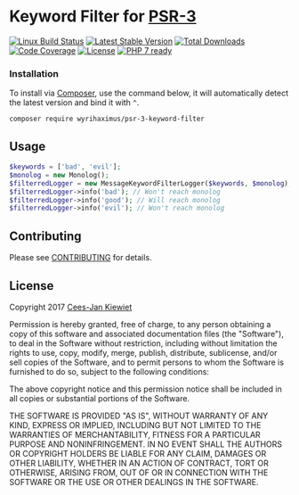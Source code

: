 # Keyword Filter for [PSR-3](http://www.php-fig.org/psr/psr-3/)

[![Linux Build Status](https://travis-ci.org/WyriHaximus/php-psr-3-keyword-filter.png)](https://travis-ci.org/WyriHaximus/php-psr-3-keyword-filter)
[![Latest Stable Version](https://poser.pugx.org/WyriHaximus/psr-3-keyword-filter/v/stable.png)](https://packagist.org/packages/WyriHaximus/psr-3-keyword-filter)
[![Total Downloads](https://poser.pugx.org/WyriHaximus/psr-3-keyword-filter/downloads.png)](https://packagist.org/packages/WyriHaximus/psr-3-keyword-filter/stats)
[![Code Coverage](https://scrutinizer-ci.com/g/WyriHaximus/php-psr-3-keyword-filter/badges/coverage.png?b=master)](https://scrutinizer-ci.com/g/WyriHaximus/php-psr-3-keyword-filter/?branch=master)
[![License](https://poser.pugx.org/WyriHaximus/psr-3-keyword-filter/license.png)](https://packagist.org/packages/wyrihaximus/psr-3-keyword-filter)
[![PHP 7 ready](http://php7ready.timesplinter.ch/WyriHaximus/php-psr-3-keyword-filter/badge.svg)](https://travis-ci.org/WyriHaximus/php-psr-3-keyword-filter)

### Installation ###

To install via [Composer](http://getcomposer.org/), use the command below, it will automatically detect the latest version and bind it with `^`.

```
composer require wyrihaximus/psr-3-keyword-filter 
```

## Usage ##

```php
$keywords = ['bad', 'evil'];
$monolog = new Monolog();
$filterredLogger = new MessageKeywordFilterLogger($keywords, $monolog);
$filterredLogger->info('bad'); // Won't reach monolog
$filterredLogger->info('good'); // Will reach monolog
$filterredLogger->info('evil'); // Won't reach monolog
```

## Contributing ##

Please see [CONTRIBUTING](CONTRIBUTING.md) for details.

## License ##

Copyright 2017 [Cees-Jan Kiewiet](http://wyrihaximus.net/)

Permission is hereby granted, free of charge, to any person
obtaining a copy of this software and associated documentation
files (the "Software"), to deal in the Software without
restriction, including without limitation the rights to use,
copy, modify, merge, publish, distribute, sublicense, and/or sell
copies of the Software, and to permit persons to whom the
Software is furnished to do so, subject to the following
conditions:

The above copyright notice and this permission notice shall be
included in all copies or substantial portions of the Software.

THE SOFTWARE IS PROVIDED "AS IS", WITHOUT WARRANTY OF ANY KIND,
EXPRESS OR IMPLIED, INCLUDING BUT NOT LIMITED TO THE WARRANTIES
OF MERCHANTABILITY, FITNESS FOR A PARTICULAR PURPOSE AND
NONINFRINGEMENT. IN NO EVENT SHALL THE AUTHORS OR COPYRIGHT
HOLDERS BE LIABLE FOR ANY CLAIM, DAMAGES OR OTHER LIABILITY,
WHETHER IN AN ACTION OF CONTRACT, TORT OR OTHERWISE, ARISING
FROM, OUT OF OR IN CONNECTION WITH THE SOFTWARE OR THE USE OR
OTHER DEALINGS IN THE SOFTWARE.
